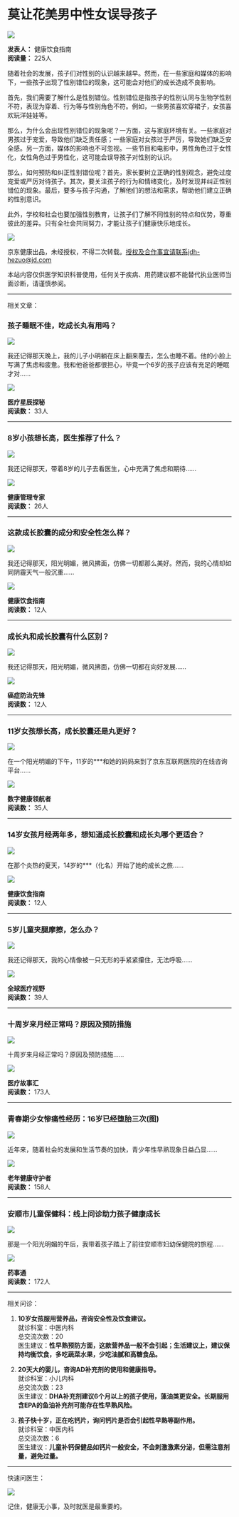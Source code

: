 # 莫让花美男中性女误导孩子

![](https://storage.360buyimg.com/nhp/seo/img/logo.png)

**发表人：** 健康饮食指南  
**阅读量：** 225人  

随着社会的发展，孩子们对性别的认识越来越早。然而，在一些家庭和媒体的影响下，一些孩子出现了性别错位的现象，这可能会对他们的成长造成不良影响。

首先，我们需要了解什么是性别错位。性别错位是指孩子的性别认同与生物学性别不符，表现为穿着、行为等与性别角色不符。例如，一些男孩喜欢穿裙子，女孩喜欢玩洋娃娃等。

那么，为什么会出现性别错位的现象呢？一方面，这与家庭环境有关。一些家庭对男孩过于宠爱，导致他们缺乏责任感；一些家庭对女孩过于严厉，导致她们缺乏安全感。另一方面，媒体的影响也不可忽视。一些节目和电影中，男性角色过于女性化，女性角色过于男性化，这可能会误导孩子对性别的认识。

那么，如何预防和纠正性别错位呢？首先，家长要树立正确的性别观念，避免过度宠爱或严厉对待孩子。其次，要关注孩子的行为和情绪变化，及时发现并纠正性别错位的现象。最后，要多与孩子沟通，了解他们的想法和需求，帮助他们建立正确的性别意识。

此外，学校和社会也要加强性别教育，让孩子们了解不同性别的特点和优势，尊重彼此的差异。只有全社会共同努力，才能让孩子们健康快乐地成长。

![](https://img11.360buyimg.com/imagetools/jfs/t1/216652/28/44676/1939/671a47bfF24f68785/7171269bc2c90112.png)

京东健康出品，未经授权，不得二次转载。授权及合作事宜请联系jdh-hezuo@jd.com

本站内容仅供医学知识科普使用，任何关于疾病、用药建议都不能替代执业医师当面诊断，请谨慎参阅。

---

相关文章：

### 孩子睡眠不佳，吃成长丸有用吗？
![](https://img12.360buyimg.com/nethpim/jfs/t1/135354/34/48448/23958/66f5578cFb079c52a/986a59a632e658ed.jpg)

我还记得那天晚上，我的儿子小明躺在床上翻来覆去，怎么也睡不着。他的小脸上写满了焦虑和疲惫。我和他爸爸都很担心，毕竟一个6岁的孩子应该有充足的睡眠才对……  

![](http://jkimg11.360buyimg.com/imagetools/jfs/t1/143443/30/34844/565/643cf963Fefc14432/02def51a6533eeb9.png)

**医疗星辰探秘**  
**阅读数：** 33人  

---

### 8岁小孩想长高，医生推荐了什么？
![](https://img12.360buyimg.com/nethpim/jfs/t1/233635/13/20123/41339/66f5574dF10cba2cd/9e3680df9cbfe09f.jpg)

我还记得那天，带着8岁的儿子去看医生，心中充满了焦虑和期待……  

![](http://jkimg11.360buyimg.com/imagetools/jfs/t1/143443/30/34844/565/643cf963Fefc14432/02def51a6533eeb9.png)

**健康管理专家**  
**阅读数：** 26人  

---

### 这款成长胶囊的成分和安全性怎么样？
![](https://img12.360buyimg.com/nethpim/jfs/t1/242441/23/17260/44735/66f5574dF9c61a197/fd340d66ee60f201.jpg)

我还记得那天，阳光明媚，微风拂面，仿佛一切都那么美好。然而，我的心情却如同阴霾天气一般沉重……  

![](http://jkimg11.360buyimg.com/imagetools/jfs/t1/143443/30/34844/565/643cf963Fefc14432/02def51a6533eeb9.png)

**健康饮食指南**  
**阅读数：** 12人  

---

### 成长丸和成长胶囊有什么区别？
![](https://img12.360buyimg.com/nethpim/jfs/t1/96201/16/49349/98803/66f5576eFcef2e3ca/798124afefc2fbd4.jpg)

我还记得那天，阳光明媚，微风拂面，仿佛一切都在向好发展……  

![](http://jkimg11.360buyimg.com/imagetools/jfs/t1/143443/30/34844/565/643cf963Fefc14432/02def51a6533eeb9.png)

**癌症防治先锋**  
**阅读数：** 12人  

---

### 11岁女孩想长高，成长胶囊还是丸更好？
![](https://img12.360buyimg.com/nethpim/jfs/t1/247623/18/19760/73122/66f5570dFf4d2e6f3/2bba589a7c8aef2b.jpg)

在一个阳光明媚的下午，11岁的***和她的妈妈来到了京东互联网医院的在线咨询平台……  

![](http://jkimg11.360buyimg.com/imagetools/jfs/t1/143443/30/34844/565/643cf963Fefc14432/02def51a6533eeb9.png)

**数字健康领航者**  
**阅读数：** 35人  

---

### 14岁女孩月经两年多，想知道成长胶囊和成长丸哪个更适合？
![](https://img12.360buyimg.com/nethpim/jfs/t1/4079/17/25061/20774/66f5576dFeaff2d8a/b910cd8c3a740804.jpg)

在那个炎热的夏天，14岁的***（化名）开始了她的成长之旅……  

![](http://jkimg11.360buyimg.com/imagetools/jfs/t1/143443/30/34844/565/643cf963Fefc14432/02def51a6533eeb9.png)

**健康饮食指南**  
**阅读数：** 12人  

---

### 5岁儿童夹腿摩擦，怎么办？
![](https://img12.360buyimg.com/nethpim/jfs/t1/27852/5/22440/42307/66f5570cFd6651fd9/bc698d50cbeff281.jpg)

我还记得那天，我的心情像被一只无形的手紧紧攥住，无法呼吸……  

![](http://jkimg11.360buyimg.com/imagetools/jfs/t1/143443/30/34844/565/643cf963Fefc14432/02def51a6533eeb9.png)

**全球医疗视野**  
**阅读数：** 39人  

---

### 十周岁来月经正常吗？原因及预防措施
![](https://img12.360buyimg.com/nethpim/jfs/t1/196821/14/45074/24205/66f557adF42a9aa0e/e674a605c690bfc9.jpg)

十周岁来月经正常吗？原因及预防措施……  

![](http://jkimg11.360buyimg.com/imagetools/jfs/t1/143443/30/34844/565/643cf963Fefc14432/02def51a6533eeb9.png)

**医疗故事汇**  
**阅读数：** 173人  

---

### 青春期少女惨痛性经历：16岁已经堕胎三次(图)
![](https://img12.360buyimg.com/nethpim/jfs/t1/187679/27/48431/36017/66f5576dF98c5dea6/e3ce732b9a3e76c7.jpg)

近年来，随着社会的发展和生活节奏的加快，青少年性早熟现象日益凸显……  

![](http://jkimg11.360buyimg.com/imagetools/jfs/t1/143443/30/34844/565/643cf963Fefc14432/02def51a6533eeb9.png)

**老年健康守护者**  
**阅读数：** 158人  

---

### 安顺市儿童保健科：线上问诊助力孩子健康成长
![](https://img12.360buyimg.com/nethpim/jfs/t1/167417/2/34132/26398/66f55833Fd942a32c/8b36fdc1af609ccc.jpg)

那是一个阳光明媚的午后，我带着孩子踏上了前往安顺市妇幼保健院的旅程……  

![](http://jkimg11.360buyimg.com/imagetools/jfs/t1/143443/30/34844/565/643cf963Fefc14432/02def51a6533eeb9.png)

**药事通**  
**阅读数：** 172人  

---

相关问诊：

1. **10岁女孩服用营养品，咨询安全性及饮食建议。**  
   就诊科室：中医内科  
   总交流次数：20  
   医生建议：**性早熟预防方面，这款营养品一般不会引起；生活建议上，建议保持均衡饮食，多吃蔬菜水果，少吃油腻和高糖食品。**

2. **20天大的婴儿，咨询AD补充剂的使用和健康指导。**  
   就诊科室：小儿内科  
   总交流次数：23  
   医生建议：**DHA补充剂建议6个月以上的孩子使用，藻油类更安全。长期服用含EPA的鱼油补充剂可能存在性早熟风险。**

3. **孩子快十岁，正在吃钙片，询问钙片是否会引起性早熟等副作用。**  
   就诊科室：中医内科  
   总交流次数：6  
   医生建议：**儿童补钙保健品如钙片一般安全，不会刺激激素分泌，但需注意剂量，避免过量。**

---

快速问医生：

![](https://jdhseopub.s3.cn-north-1.jdcloud-oss.com/img/345345.png)

记住，健康无小事，及时就医是最重要的。
<!-- tcd_original_link https://www.jd.com/pccontent/1006991 -->

